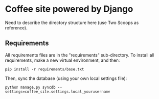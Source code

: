 Coffee site powered by Django
================================

Need to describe the directory structure here (use Two Scoops as reference).

Requirements
------------
All requirements files are in the "requirements" sub-directory. To install all requirements, make a new virtual environment, and then:

```
pip install -r requirements/base.txt
```

Then, sync the database (using your own local settings file):

```
python manage.py syncdb --settings=coffee_site.settings.local_yourusername
```
